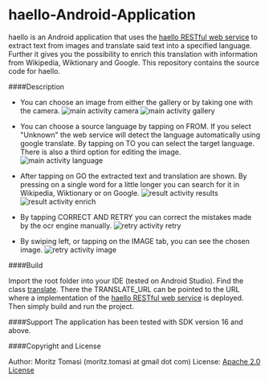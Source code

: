 haello-Android-Application
==========================

haello is an Android application that uses the [haello RESTful web service](https://github.com/2lastview/haello-Rest-Service)
to extract text from images and translate said text into a specified language. Further it gives you
the possibility to enrich this translation with information from Wikipedia, Wiktionary and Google. This
repository contains the source code for haello.

####Description

* You can choose an image from either the gallery or by taking one with the camera.
![main activity camera]()
![main activity gallery]()

* You can choose a source language by tapping on FROM. If you select "Unknown" the web service will
detect the language automatically using google translate. By tapping on TO you can select the target
language. There is also a third option for editing the image.
![main activity language]()

* After tapping on GO the extracted text and translation are shown. By pressing on a single word for
a little longer you can search for it in Wikipedia, Wiktionary or on Google.
![result activity results]()
![result activity enrich]()

* By tapping CORRECT AND RETRY you can correct the mistakes made by the ocr engine manually.
![retry activity retry]()

* By swiping left, or tapping on the IMAGE tab, you can see the chosen image.
![retry activity image]()

####Build

Import the root folder into your IDE (tested on Android Studio). Find the class [translate](). There the
TRANSLATE_URL can be pointed to the URL where a implementation of the [haello RESTful web service](https://github.com/2lastview/haello-Rest-Service)
is deployed. Then simply build and run the project.

####Support
The application has been tested with SDK version 16 and above.

####Copyright and License

Author: Moritz Tomasi (moritz.tomasi at gmail dot com)
License: [Apache 2.0 License]()
